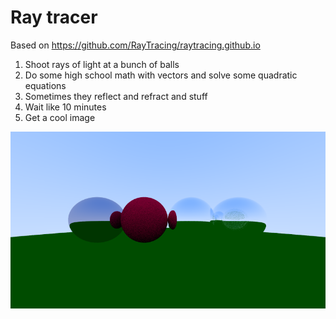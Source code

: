 # Ray tracer

Based on https://github.com/RayTracing/raytracing.github.io

1. Shoot rays of light at a bunch of balls
2. Do some high school math with vectors and solve some quadratic equations
3. Sometimes they reflect and refract and stuff
4. Wait like 10 minutes
5. Get a cool image


![Example](https://github.com/nikofil/ray-tracing/raw/master/images/ex1.png)
